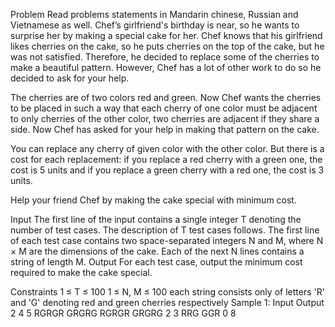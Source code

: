 Problem
Read problems statements in Mandarin chinese, Russian and Vietnamese as well.
Chef’s girlfriend's birthday is near, so he wants to surprise her by making a special cake for her. Chef knows that his girlfriend likes cherries on the cake, so he puts cherries on the top of the cake, but he was not satisfied. Therefore, he decided to replace some of the cherries to make a beautiful pattern. However, Chef has a lot of other work to do so he decided to ask for your help.

The cherries are of two colors red and green. Now Chef wants the cherries to be placed in such a way that each cherry of one color must be adjacent to only cherries of the other color, two cherries are adjacent if they share a side. Now Chef has asked for your help in making that pattern on the cake.

You can replace any cherry of given color with the other color. But there is a cost for each replacement: if you replace a red cherry with a green one, the cost is 5 units and if you replace a green cherry with a red one, the cost is 3 units.

Help your friend Chef by making the cake special with minimum cost.

Input
The first line of the input contains a single integer T denoting the number of test cases. The description of T test cases follows.
The first line of each test case contains two space-separated integers N and M, where N × M are the dimensions of the cake.
Each of the next N lines contains a string of length M.
Output
For each test case, output the minimum cost required to make the cake special.

Constraints
1 ≤ T ≤ 100
1 ≤ N, M ≤ 100
each string consists only of letters 'R' and 'G' denoting red and green cherries respectively
Sample 1:
Input
Output
2
4 5
RGRGR
GRGRG
RGRGR
GRGRG
2 3
RRG
GGR
0
8

